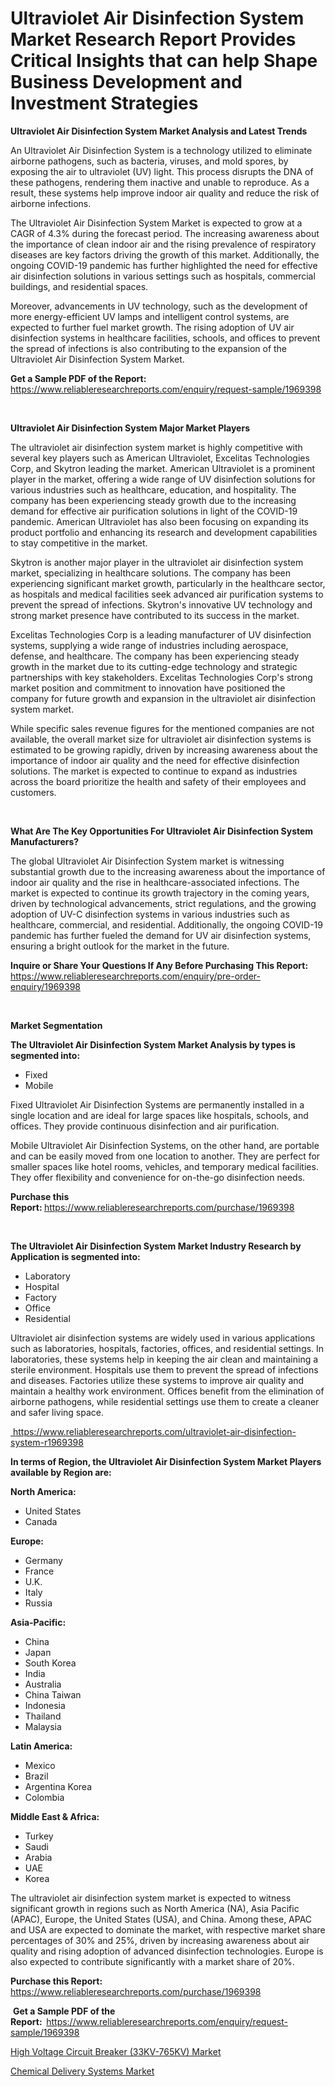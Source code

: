 <p><h1>Ultraviolet Air Disinfection System Market Research Report Provides Critical Insights that can help Shape Business Development and Investment Strategies</h1></p><p><strong>Ultraviolet Air Disinfection System Market Analysis and Latest Trends</strong></p>
<p><p>An Ultraviolet Air Disinfection System is a technology utilized to eliminate airborne pathogens, such as bacteria, viruses, and mold spores, by exposing the air to ultraviolet (UV) light. This process disrupts the DNA of these pathogens, rendering them inactive and unable to reproduce. As a result, these systems help improve indoor air quality and reduce the risk of airborne infections.</p><p>The Ultraviolet Air Disinfection System Market is expected to grow at a CAGR of 4.3% during the forecast period. The increasing awareness about the importance of clean indoor air and the rising prevalence of respiratory diseases are key factors driving the growth of this market. Additionally, the ongoing COVID-19 pandemic has further highlighted the need for effective air disinfection solutions in various settings such as hospitals, commercial buildings, and residential spaces.</p><p>Moreover, advancements in UV technology, such as the development of more energy-efficient UV lamps and intelligent control systems, are expected to further fuel market growth. The rising adoption of UV air disinfection systems in healthcare facilities, schools, and offices to prevent the spread of infections is also contributing to the expansion of the Ultraviolet Air Disinfection System Market.</p></p>
<p><strong>Get a Sample PDF of the Report:&nbsp;</strong> <a href="https://www.reliableresearchreports.com/enquiry/request-sample/1969398">https://www.reliableresearchreports.com/enquiry/request-sample/1969398</a></p>
<p>&nbsp;</p>
<p><strong>Ultraviolet Air Disinfection System Major Market Players</strong></p>
<p><p>The ultraviolet air disinfection system market is highly competitive with several key players such as American Ultraviolet, Excelitas Technologies Corp, and Skytron leading the market. American Ultraviolet is a prominent player in the market, offering a wide range of UV disinfection solutions for various industries such as healthcare, education, and hospitality. The company has been experiencing steady growth due to the increasing demand for effective air purification solutions in light of the COVID-19 pandemic. American Ultraviolet has also been focusing on expanding its product portfolio and enhancing its research and development capabilities to stay competitive in the market.</p><p>Skytron is another major player in the ultraviolet air disinfection system market, specializing in healthcare solutions. The company has been experiencing significant market growth, particularly in the healthcare sector, as hospitals and medical facilities seek advanced air purification systems to prevent the spread of infections. Skytron's innovative UV technology and strong market presence have contributed to its success in the market.</p><p>Excelitas Technologies Corp is a leading manufacturer of UV disinfection systems, supplying a wide range of industries including aerospace, defense, and healthcare. The company has been experiencing steady growth in the market due to its cutting-edge technology and strategic partnerships with key stakeholders. Excelitas Technologies Corp's strong market position and commitment to innovation have positioned the company for future growth and expansion in the ultraviolet air disinfection system market.</p><p>While specific sales revenue figures for the mentioned companies are not available, the overall market size for ultraviolet air disinfection systems is estimated to be growing rapidly, driven by increasing awareness about the importance of indoor air quality and the need for effective disinfection solutions. The market is expected to continue to expand as industries across the board prioritize the health and safety of their employees and customers.</p></p>
<p>&nbsp;</p>
<p><strong>What Are The Key Opportunities For Ultraviolet Air Disinfection System Manufacturers?</strong></p>
<p><p>The global Ultraviolet Air Disinfection System market is witnessing substantial growth due to the increasing awareness about the importance of indoor air quality and the rise in healthcare-associated infections. The market is expected to continue its growth trajectory in the coming years, driven by technological advancements, strict regulations, and the growing adoption of UV-C disinfection systems in various industries such as healthcare, commercial, and residential. Additionally, the ongoing COVID-19 pandemic has further fueled the demand for UV air disinfection systems, ensuring a bright outlook for the market in the future.</p></p>
<p><strong>Inquire or Share Your Questions If Any Before Purchasing This Report:</strong> <a href="https://www.reliableresearchreports.com/enquiry/pre-order-enquiry/1969398">https://www.reliableresearchreports.com/enquiry/pre-order-enquiry/1969398</a></p>
<p>&nbsp;</p>
<p><strong>Market Segmentation</strong></p>
<p><strong>The Ultraviolet Air Disinfection System Market Analysis by types is segmented into:</strong></p>
<p><ul><li>Fixed</li><li>Mobile</li></ul></p>
<p><p>Fixed Ultraviolet Air Disinfection Systems are permanently installed in a single location and are ideal for large spaces like hospitals, schools, and offices. They provide continuous disinfection and air purification.</p><p>Mobile Ultraviolet Air Disinfection Systems, on the other hand, are portable and can be easily moved from one location to another. They are perfect for smaller spaces like hotel rooms, vehicles, and temporary medical facilities. They offer flexibility and convenience for on-the-go disinfection needs.</p></p>
<p><strong>Purchase this Report:&nbsp;</strong><a href="https://www.reliableresearchreports.com/purchase/1969398">https://www.reliableresearchreports.com/purchase/1969398</a></p>
<p>&nbsp;</p>
<p><strong>The Ultraviolet Air Disinfection System Market Industry Research by Application is segmented into:</strong></p>
<p><ul><li>Laboratory</li><li>Hospital</li><li>Factory</li><li>Office</li><li>Residential</li></ul></p>
<p><p>Ultraviolet air disinfection systems are widely used in various applications such as laboratories, hospitals, factories, offices, and residential settings. In laboratories, these systems help in keeping the air clean and maintaining a sterile environment. Hospitals use them to prevent the spread of infections and diseases. Factories utilize these systems to improve air quality and maintain a healthy work environment. Offices benefit from the elimination of airborne pathogens, while residential settings use them to create a cleaner and safer living space.</p></p>
<p><a href="https://www.reliableresearchreports.com/ultraviolet-air-disinfection-system-r1969398">&nbsp;https://www.reliableresearchreports.com/ultraviolet-air-disinfection-system-r1969398</a></p>
<p><strong>In terms of Region, the Ultraviolet Air Disinfection System Market Players available by Region are:</strong></p>
<p>
    <p> <strong> North America: </strong>
        <ul>
            <li>United States</li>
            <li>Canada</li>
        </ul>
        </p> 
    <p> <strong> Europe: </strong>
        <ul>
            <li>Germany</li>
            <li>France</li>
            <li>U.K.</li>
            <li>Italy</li>
            <li>Russia</li>
        </ul>
        </p> 
    <p> <strong> Asia-Pacific: </strong>
        <ul>
            <li>China</li>
            <li>Japan</li>
            <li>South Korea</li>
            <li>India</li>
            <li>Australia</li>
            <li>China Taiwan</li>
            <li>Indonesia</li>
            <li>Thailand</li>
            <li>Malaysia</li>
        </ul>
        </p> 
    <p> <strong> Latin America: </strong>
        <ul>
            <li>Mexico</li>
            <li>Brazil</li>
            <li>Argentina Korea</li>
            <li>Colombia</li>
        </ul>
        </p> 
    <p> <strong> Middle East & Africa: </strong>
        <ul>
            <li>Turkey</li>
            <li>Saudi</li>
            <li>Arabia</li>
            <li>UAE</li>
            <li>Korea</li>
        </ul>
    </p>
    </p>
<p><p>The ultraviolet air disinfection system market is expected to witness significant growth in regions such as North America (NA), Asia Pacific (APAC), Europe, the United States (USA), and China. Among these, APAC and USA are expected to dominate the market, with respective market share percentages of 30% and 25%, driven by increasing awareness about air quality and rising adoption of advanced disinfection technologies. Europe is also expected to contribute significantly with a market share of 20%.</p></p>
<p><strong>Purchase this Report: </strong><a href="https://www.reliableresearchreports.com/purchase/1969398">https://www.reliableresearchreports.com/purchase/1969398</a></p>
<p>&nbsp;<strong>Get a Sample PDF of the Report:&nbsp;&nbsp;</strong><a href="https://www.reliableresearchreports.com/enquiry/request-sample/1969398">https://www.reliableresearchreports.com/enquiry/request-sample/1969398</a></p>
<p><strong></strong></p>
<p><p><a href="https://issuu.com/reportprime-2/docs/high-voltage-circuit-breaker-33kv-765kv-market-siz">High Voltage Circuit Breaker (33KV-765KV) Market</a></p><p><a href="https://www.linkedin.com/pulse/chemical-delivery-systems-market-global-insights-sales-8wg6e?trackingId=pkBkDrNJQdmbvjBZyujcEg%3D%3D">Chemical Delivery Systems Market</a></p></p>